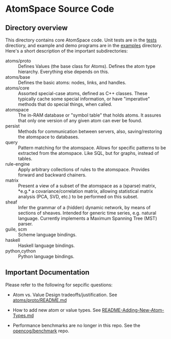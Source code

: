 
AtomSpace Source Code
=====================


Directory overview
------------------
This directory contains core AtomSpace code.  Unit tests are in the
[tests](../tests) directiory, and example and demo programs are in the
[examples](../examples) directory. Here's a short description of the
important subdirectories:

<dl>
<dt>atoms/proto<dd>Defines Values (the base class for Atoms). Defines
                   the atom type hierarchy.  Everything else depends
                   on this.

<dt>atoms/base <dd>Defines the basic atoms: nodes, links, and handles.

<dt>atoms/core <dd>Assorted special-case atoms, defined as C++ classes.
                   These typically cache some special information,
                   or have "imperative" methods that do special things,
                   when called.

<dt>atomspace  <dd>The in-RAM database or "symbol table" that holds
                   atoms. It assures that only one version of any
                   given atom can ever be found.

<dt>persist    <dd>Methods for communication between servers, also,
                   saving/restoring the atomspace to databases.

<dt>query      <dd>Pattern matching for the atomspace. Allows for
                   specific patterns to be extracted from the atomspace.
                   Like SQL, but for graphs, instead of tables.

<dt>rule-engine<dd>Apply arbitrary collections of rules to the atomspace.
                   Provides forward and backward chainers.

<dt>matrix     <dd>Present a view of a subset of the atomspace as a
                   (sparse) matrix, *e.g.* a covariance/correlation
                   matrix, allowing statistical matrix analysis
                   (PCA, SVD, etc.) to be performed on this subset.

<dt>sheaf      <dd>Infer the grammar of a (hidden) dynamic network, by
                   means of sections of sheaves. Intended for generic
                   time series, e.g. natural language.  Currently
                   implements a Maximum Spanning Tree (MST) parser.

<dt>guile, scm <dd>Scheme language bindings.
<dt>haskell    <dd>Haskell language bindings.
<dt>python,cython<dd>Python language bindings.

</dl>

Important Documentation
-----------------------
Please refer to the following for sepcific questions:

* Atom vs. Value Design tradeoffs/justification. See
 [atoms/proto/README.md](atoms/proto/README.md)

* How to add new atom or value types. See
 [README-Adding-New-Atom-Types.md](atoms/proto/README-Adding-New-Atom-Types.md)

* Performance benchmarks are no longer in this repo. See the
  [opencog/benchmark](https://github.com/opencog/benchmark) repo.
